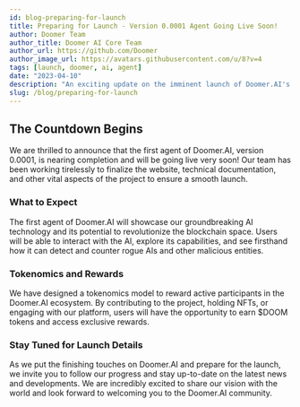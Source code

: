 ```yaml
---
id: blog-preparing-for-launch
title: Preparing for Launch - Version 0.0001 Agent Going Live Soon!
author: Doomer Team
author_title: Doomer AI Core Team
author_url: https://github.com/Doomer
author_image_url: https://avatars.githubusercontent.com/u/8?v=4
tags: [launch, doomer, ai, agent]
date: "2023-04-10"
description: "An exciting update on the imminent launch of Doomer.AI's first agent, version 0.0001."
slug: /blog/preparing-for-launch
---
```


## The Countdown Begins

We are thrilled to announce that the first agent of Doomer.AI, version 0.0001, is nearing completion and will be going live very soon! Our team has been working tirelessly to finalize the website, technical documentation, and other vital aspects of the project to ensure a smooth launch.

### What to Expect

The first agent of Doomer.AI will showcase our groundbreaking AI technology and its potential to revolutionize the blockchain space. Users will be able to interact with the AI, explore its capabilities, and see firsthand how it can detect and counter rogue AIs and other malicious entities.

### Tokenomics and Rewards

We have designed a tokenomics model to reward active participants in the Doomer.AI ecosystem. By contributing to the project, holding NFTs, or engaging with our platform, users will have the opportunity to earn $DOOM tokens and access exclusive rewards.

### Stay Tuned for Launch Details

As we put the finishing touches on Doomer.AI and prepare for the launch, we invite you to follow our progress and stay up-to-date on the latest news and developments. We are incredibly excited to share our vision with the world and look forward to welcoming you to the Doomer.AI community.

